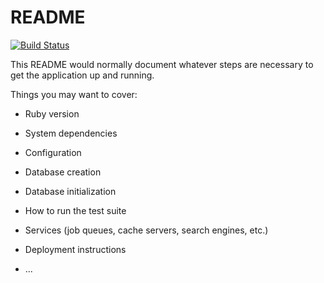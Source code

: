 # README
[![Build Status](https://travis-ci.org/lbraun/bicimas.png)](https://travis-ci.org/lbraun/bicimas)

This README would normally document whatever steps are necessary to get the
application up and running.

Things you may want to cover:

* Ruby version

* System dependencies

* Configuration

* Database creation

* Database initialization

* How to run the test suite

* Services (job queues, cache servers, search engines, etc.)

* Deployment instructions

* ...
